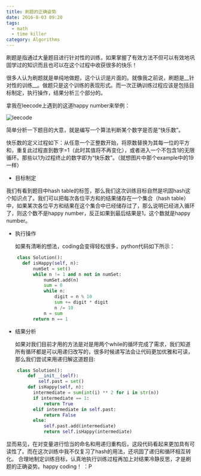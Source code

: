 ```yaml
---
title: 刷题的正确姿势
date: 2016-8-03 09:20
tags:
  - math
  - time killer
category: Algorithms
---
```


刷题是指通过大量题目进行针对性的训练，如果掌握了有效方法不但可以有效地巩固学过的知识而且也可以在这个过程中收获很多的快乐！

很多人认为刷题就是单纯地做题，这个认识是片面的。就像我之前说，刷题是__针对性的训练__。做题只是这个训练的表现形式。而一次正确训练过程应该是包括目标制定，执行操作，结果分析三个部分的。

拿我在leecode上遇到的这道happy number来举例：

![leecode](https://t1.aixinxi.net/o_1c4qutrf9e0t1amt1nap11jk63qa.png-w.jpg)

简单分析一下题目的大意，就是编写一个算法判断某个数字是否是“快乐数”。

快乐数的定义过程如下：从任意一个正整数开始，将原数替换为其每一位的平方和，重复此过程直到数字=1（此时其值将不再变化），或者进入一个不包含1的无限循环。那些以1为过程终止的数字即为“快乐数”。（就想图片中那个example中的19一样）

* 目标制定

 我们有看到题目中hash table的标签，那么我们这次训练目标自然是巩固hash这个知识点了。我们可以把每次各位平方和的结果储存在一个集合（hash table）中，如果某次各位平方和结果在这个集合中已经储存过了，那么说明已经进入循环了，则这个数不是happy number，反正如果到最后结果是1，这个数就是happy number。
* 执行操作

  如果有清晰的想法，coding会变得轻松很多，python代码如下所示：

```python
    class Solution():
      def isHappy(self, n):
          numSet = set()
          while n != 1 and n not in numSet:
              numSet.add(n)
              sum = 0
              while n:
                  digit = n % 10
                  sum += digit * digit
                  n /= 10
              n = sum
          return n == 1
```

* 结果分析

  如果对我们目前才用的方法是对是用两个while的循环完成了需求，我们知道所有循环都是可以用递归改写的，很多时候递写法会让代码更加优雅和可读，那么我们尝试来用递归解这道题目:

```python
    class Solution():
        def __init__(self):
            self.past = set()
        def isHappy(self, n):
          intermediate = sum(int(i) ** 2 for i in str(n))
          if intermediate == 1:
              return True
          elif intermediate in self.past:
              return False
          else:
              self.past.add(intermediate)
              return self.isHappy(intermediate)
```

  显而易见，在对变量进行恰当的命名和用递归重构后，这段代码看起来更加具有可读性了。而在这次训练中我不仅复习了hash的用法，还巩固了递归和循环相互转化。
合理地制定训练目标，认真地执行训练过程再加上对结果冷静反思，才是刷题的正确姿势。happy coding！ ：P